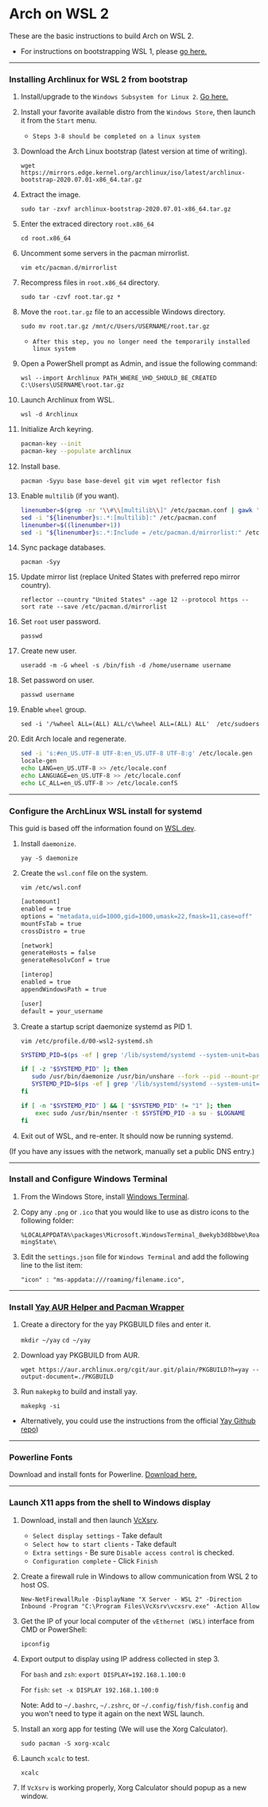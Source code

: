 # Arch on WSL 2

These are the basic instructions to build Arch on WSL 2.

* For instructions on bootstrapping WSL 1, please [go here.](../master/WSL_1)

***

### Installing Archlinux for WSL 2 from bootstrap

1. Install/upgrade to the `Windows Subsystem for Linux 2`. [Go here.](https://docs.microsoft.com/en-us/windows/wsl/wsl2-index)

2. Install your favorite available distro from the `Windows Store`, then launch it from the `Start` menu.
    * `Steps 3-8 should be completed on a linux system`

3. Download the Arch Linux bootstrap (latest version at time of writing).

    `wget https://mirrors.edge.kernel.org/archlinux/iso/latest/archlinux-bootstrap-2020.07.01-x86_64.tar.gz`

4. Extract the image.

    `sudo tar -zxvf archlinux-bootstrap-2020.07.01-x86_64.tar.gz`

5. Enter the extraced directory `root.x86_64`

    `cd root.x86_64`

6. Uncomment some servers in the pacman mirrorlist.

    `vim etc/pacman.d/mirrorlist`

7. Recompress files in `root.x86_64` directory.

    `sudo tar -czvf root.tar.gz *`

8. Move the `root.tar.gz` file to an accessible Windows directory.

    `sudo mv root.tar.gz /mnt/c/Users/USERNAME/root.tar.gz`
    * `After this step, you no longer need the temporarily installed linux system`

9. Open a PowerShell prompt as Admin, and issue the following command:

    `wsl --import Archlinux PATH_WHERE_VHD_SHOULD_BE_CREATED C:\Users\USERNAME\root.tar.gz`

10. Launch Archlinux from WSL.

    `wsl -d Archlinux`

11. Initialize Arch keyring.

    ```sh
    pacman-key --init
    pacman-key --populate archlinux
    ```

12. Install base.

    `pacman -Syyu base base-devel git vim wget reflector fish`

13. Enable `multilib` (if you want).

    ```sh
    linenumber=$(grep -nr "\\#\\[multilib\\]" /etc/pacman.conf | gawk '{print $1}' FS=":")
    sed -i "${linenumber}s:.*:[multilib]:" /etc/pacman.conf
    linenumber=$((linenumber+1))
    sed -i "${linenumber}s:.*:Include = /etc/pacman.d/mirrorlist:" /etc/pacman.conf
    ```

14. Sync package databases.

    `pacman -Syy`

15. Update mirror list (replace United States with preferred repo mirror country).

    `reflector --country "United States" --age 12 --protocol https --sort rate --save /etc/pacman.d/mirrorlist`

16. Set `root` user password.

    `passwd`

17. Create new user.

    `useradd -m -G wheel -s /bin/fish -d /home/username username`

18. Set password on user.

    `passwd username`

19. Enable `wheel` group.

    `sed -i '/%wheel ALL=(ALL) ALL/c\%wheel ALL=(ALL) ALL'  /etc/sudoers`

20. Edit Arch locale and regenerate.

    ```sh
    sed -i 's:#en_US.UTF-8 UTF-8:en_US.UTF-8 UTF-8:g' /etc/locale.gen
    locale-gen
    echo LANG=en_US.UTF-8 >> /etc/locale.conf
    echo LANGUAGE=en_US.UTF-8 >> /etc/locale.conf
    echo LC_ALL=en_US.UTF-8 >> /etc/locale.confS
    ```

***

### Configure the ArchLinux WSL install for systemd

This guid is based off the information found on [WSL.dev](https://wsl.dev/wsl2-microk8s/).

1. Install `daemonize`.

    `yay -S daemonize`

2. Create the `wsl.conf` file on the system.

    `vim /etc/wsl.conf`

    ```sh
    [automount]
    enabled = true
    options = "metadata,uid=1000,gid=1000,umask=22,fmask=11,case=off"
    mountFsTab = true
    crossDistro = true

    [network]
    generateHosts = false
    generateResolvConf = true

    [interop]
    enabled = true
    appendWindowsPath = true

    [user]
    default = your_username
    ```

3. Create a startup script daemonize systemd as PID 1.

    `vim /etc/profile.d/00-wsl2-systemd.sh`

    ```sh
    SYSTEMD_PID=$(ps -ef | grep '/lib/systemd/systemd --system-unit=basic.target$' | grep -v unshare | awk '{print $2}')

    if [ -z "$SYSTEMD_PID" ]; then
       sudo /usr/bin/daemonize /usr/bin/unshare --fork --pid --mount-proc /lib/    systemd/systemd --system-unit=basic.target
       SYSTEMD_PID=$(ps -ef | grep '/lib/systemd/systemd --system-unit=basic.    target$' | grep -v unshare | awk '{print $2}')
    fi

    if [ -n "$SYSTEMD_PID" ] && [ "$SYSTEMD_PID" != "1" ]; then
        exec sudo /usr/bin/nsenter -t $SYSTEMD_PID -a su - $LOGNAME
    fi
    ```

4. Exit out of WSL, and re-enter. It should now be running systemd.

(If you have any issues with the network, manually set a public DNS entry.)

***

### Install and Configure Windows Terminal

1. From the Windows Store, install [Windows Terminal](https://www.microsoft.com/en-us/p/windows-terminal/9n0dx20hk701?activetab=pivot:overviewtab).

2. Copy any `.png` or `.ico` that you would like to use as distro icons to the following folder:

   `%LOCALAPPDATA%\packages\Microsoft.WindowsTerminal_8wekyb3d8bbwe\RoamingState\`

3. Edit the `settings.json` file for `Windows Terminal` and add the following line to the list item:

   `"icon" : "ms-appdata:///roaming/filename.ico",`

***

### Install [Yay AUR Helper and Pacman Wrapper](https://github.com/Jguer/yay)

1. Create a directory for the yay PKGBUILD files and enter it.

   `mkdir ~/yay`
   `cd ~/yay`

2. Download yay PKGBUILD from AUR.

   `wget https://aur.archlinux.org/cgit/aur.git/plain/PKGBUILD?h=yay --output-document=./PKGBUILD`

3. Run `makepkg` to build and install yay.

   `makepkg -si`

* Alternatively, you could use the instructions from the official [Yay Github repo](https://github.com/Jguer/yay))

***

### Powerline Fonts

Download and install fonts for Powerline. [Download here.](https://github.com/powerline/fonts/)

***

### Launch X11 apps from the shell to Windows display

1. Download, install and then launch [VcXsrv](https://sourceforge.net/projects/vcxsrv/).

   * `Select display settings` - Take default
   * `Select how to start clients` - Take default
   * `Extra settings` - Be sure `Disable access control` is checked.
   * `Configuration complete` - Click `Finish`

2. Create a firewall rule in Windows to allow communication from WSL 2 to host OS.

   `New-NetFirewallRule -DisplayName "X Server - WSL 2" -Direction Inbound -Program "C:\Program Files\VcXsrv\vcxsrv.exe" -Action Allow`

3. Get the IP of your local computer of the `vEthernet (WSL)` interface from CMD or PowerShell:

   `ipconfig`

4. Export output to display using IP address collected in step 3.

   For `bash` and `zsh`:
   `export DISPLAY=192.168.1.100:0`

   For `fish`:
   `set -x DISPLAY 192.168.1.100:0`

   Note: Add to `~/.bashrc`, `~/.zshrc`, or `~/.config/fish/fish.config` and you won't need to type it again on the next WSL launch.

5. Install an xorg app for testing (We will use the Xorg Calculator).

   `sudo pacman -S xorg-xcalc`

6. Launch `xcalc` to test.

   `xcalc`

7. If `VcXsrv` is working properly, Xorg Calculator should popup as a new window.
